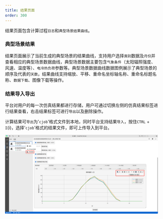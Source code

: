 ```yaml
---
title: 结果页面
order: 300
---
```




结果页面包含计算过程`日志`和`典型场景结果曲线`。

### 典型场景结果

结果页面展示了当前生成的典型场景的结果曲线，支持用户选择`类别`数据及`月份`并查看相应的典型场景数据曲线，典型场景数据主要包含`气象条件`（太阳辐照强度、风速、温度等）、`电冷热负荷`参数等。典型场景数据曲线数据图例展示了典型场景的顺序及代表的`天数`，结果曲线支持缩放、平移、重命名坐标轴名称、重命名标题名称、`数据下载`、图像下载等操作。

### 结果导入导出

平台对用户的每一次仿真结果都进行存储，用户可通过切换左侧的仿真结果标签进行结果查看，右击结果标签可进行`导出`以及删除操作。

计算结果可`导出`为'`cjob`'格式文件到本地，同时平台支持结果`导入`，按住`CTRL` + `I`(i)，选择'`cjob`'格式的结果文件，即可上传导入到平台。

![导入导出](./规划设计-3典型-结果1.png "导入导出")
